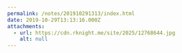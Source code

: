 ```yaml
---
permalink: /notes/201910291313/index.html
date: 2019-10-29T13:13:16.000Z
attachments:
  - url: https://cdn.rknight.me/site/2025/12768644.jpg
    alt: null
---
```



